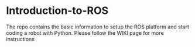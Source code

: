 # Introduction-to-ROS
The repo contains the basic information to setup the ROS platform and start coding a robot with Python. Please follow the WIKI page for more instructions
